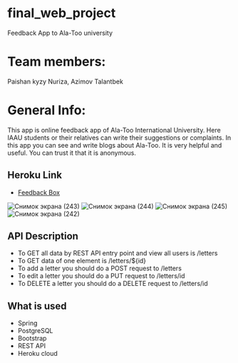 # final_web_project
Feedback App to Ala-Too university

# Team members:
Paishan kyzy Nuriza,
Azimov Talantbek

# General Info:
This app is online feedback app of Ala-Too International University. Here IAAU students or their relatives can write their suggestions or complaints.
In this app you can see and write blogs about Ala-Too. It is very helpful and useful.
You can trust it that it is anonymous.

## Heroku Link
<ul>
  <li><a href="https://trustbox.herokuapp.com/">Feedback Box</a></li>
</ul>

![Снимок экрана (243)](https://user-images.githubusercontent.com/73305001/171991179-698095c1-5265-4cbb-a002-c7e82ecf2383.png)
![Снимок экрана (244)](https://user-images.githubusercontent.com/73305001/171991182-1397e8bf-c149-4594-8859-5791aa1d0a2f.png)
![Снимок экрана (245)](https://user-images.githubusercontent.com/73305001/171991185-40040805-cdd5-4d0f-bb3b-a802c1f69e8a.png)
![Снимок экрана (242)](https://user-images.githubusercontent.com/73305001/171991186-32218dff-e056-4040-a90a-78acd8879dde.png)

## API Description
<ul>
<li>To GET all data by REST API entry point and view all users is /letters</li>
<li>To GET data of one element is /letters/${id}</li>
<li>To add a letter you should do a POST request to /letters</li>
<li>To edit a letter you should do a PUT request to /letters/id</li>
<li>To DELETE a letter you should do a DELETE request to /letters/id</li>
 </ul>

## What is used
<ul>
  <li> Spring</li>
  <li>PostgreSQL</li>
  <li>Bootstrap</li>
  <li>REST API</li>
  <li>Heroku cloud</li>
</ul>
